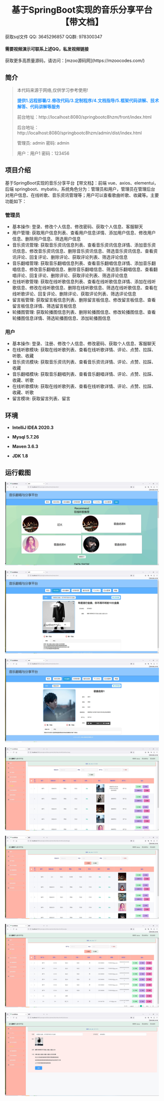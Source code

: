 <h1 align="center">基于SpringBoot实现的音乐分享平台【带文档】</h1></p>

<p> 获取sql文件 QQ: 3645296857 QQ群: 978300347 </p>
<h4> 需要视频演示可联系上述QQ，私发视频链接 </h4>
<p> 获取更多高质量源码，请访问：[mzoo源码网](https://mzoocodes.com/)</p>

## 简介

> 本代码来源于网络,仅供学习参考使用!
>
> <b style="color: dodgerblue"> 提供1.远程部署/2.修改代码/3.定制程序/4.文档指导/5.框架代码讲解、技术解答、代码讲解等服务 </b>
>
> 前台地址：http://localhost:8080/springbootc8hzm/front/index.html
> 
> 后台地址：http://localhost:8080/springbootc8hzm/admin/dist/index.html
>
> 管理员: admin 密码: admin
> 
> 用户：用户1 密码：123456
>

## 项目介绍

基于SpringBoot实现的音乐分享平台【带文档】：前端 vue、axios、elementui，后端 springboot、mybatis，系统角色分为：管理员和用户，管理员在管理后台对用户信息、在线听歌、音乐资讯管理等；用户可以查看歌曲听歌、收藏等。主要功能如下：

### 管理员

- 基本操作: 登录、修改个人信息、修改密码、获取个人信息、客服聊天
- 用户管理: 获取用户信息列表、查看用户信息详情、添加用户信息、修改用户信息、删除用户信息、筛选用户信息
- 音乐资讯管理: 获取音乐资讯信息列表、查看音乐资讯信息详情、添加音乐资讯信息、修改音乐资讯信息、删除音乐资讯信息、筛选音乐资讯信息、查看资讯评论、回复评论、删除评论、获取评论列表、筛选评论信息
- 音乐翻唱管理: 获取音乐翻唱信息列表、查看音乐翻唱信息详情、添加音乐翻唱信息、修改音乐翻唱信息、删除音乐翻唱信息、筛选音乐翻唱信息、查看翻唱评论、回复评论、删除评论、获取评论列表、筛选评论信息
- 在线听歌管理: 获取在线听歌信息列表、查看在线听歌信息详情、添加在线听歌信息、修改在线听歌信息、删除在线听歌信息、筛选在线听歌信息、查看在线听歌评论、回复评论、删除评论、获取评论列表、筛选评论信息
- 留言板管理: 获取留言板信息列表、删除留言板信息、修改留言板信息、查看留言板信息详情、筛选留言板信息
- 轮播图管理: 获取轮播图信息列表、删除轮播图信息、修改轮播图信息、查看轮播图信息详情、筛选轮播图信息、添加轮播图信息

### 用户

- 基本操作: 登录、注册、修改个人信息、修改密码、获取个人信息、客服聊天
- 在线听歌模块: 获取在线听歌列表、查看在线听歌详情、评论、点赞、拉踩、听歌、收藏
- 音乐资讯模块: 获取音乐资讯列表、查看音乐资讯详情、评论、点赞、拉踩、收藏
- 音乐翻唱模块: 获取音乐翻唱列表、查看音乐翻唱详情、评论、点赞、拉踩、收藏、听歌
- 在线听歌模块: 获取在线听歌列表、查看在线听歌详情、评论、点赞、拉踩、收藏、听歌
- 留言模块: 获取留言列表、留言

## 环境

- <b>IntelliJ IDEA 2020.3</b>

- <b>Mysql 5.7.26</b>

- <b>Maven 3.6.3</b>

- <b>JDK 1.8</b>


## 运行截图
![](screenshot/1.png)

![](screenshot/2.png)

![](screenshot/3.png)

![](screenshot/4.png)

![](screenshot/5.png)

![](screenshot/6.png)

![](screenshot/7.png)
